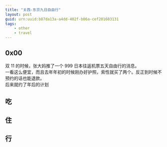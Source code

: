 ```yaml
---
title: "关西-东京九日自由行"
layout: post
guid: urn:uuid:b87da13a-a4dd-402f-b06a-cef201603131
tags:
    - other
    - travel
---
```


## 0x00 ##
双 11 的时候，张大妈推了一个 999 日本往返机票五天自由行的消息。  
一看这么便宜，而且去年年初的时候刚办好护照，索性就买了两个。反正到时候不预约的话也能退款。  
后来就约了年后的计划

## 吃


## 住

## 行
